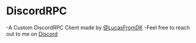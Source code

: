 # DiscordRPC
-A Custom DiscordRPC Client made by [@LucasFromDK](https://github.com/LucasFromDK)
-Feel free to reach out to me on [Discord](https://discord.com/users/363341174250930178)
